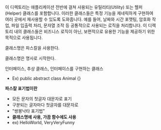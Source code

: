 이 디렉토리는 애플리케이션 전반에 걸쳐 사용되는 유틸리티(Utility) 또는 헬퍼(Helper) 클래스를 포함합니다.
이러한 클래스들은 특정 기능을 제네릭하게 구현하여 여러 곳에서 재사용할 수 있도록 도와줍니다.
예를 들어, 날짜와 시간 포맷팅, 암호화 작업, 파일 입출력 처리, 문자열 조작 등 공통적으로 사용되는 로직을 처리합니다.
이 디렉토리 내의 클래스들은 비즈니스 로직이 아닌, 보편적으로 유용한 기능을 제공하기 위한 목적으로 사용됩니다.

클래스명은 파스칼을 사용한다.

클래스명은 명사로 시작한다.

인터페이스, 추상 클래스, 인터페이스를 구현하는 클래스

- Ex) public abstract class Animal {}

**파스칼 표기법이란**

- 모든 문자의 첫글자 대문자로 표기
- 구분되는 글자마다 첫글자를 대문자로
- "쌍봉낙타 표기법"
- **클래스명에 사용, 가끔 함수에도 사용**
- ex) HelloWorld, VeryVeryFunny